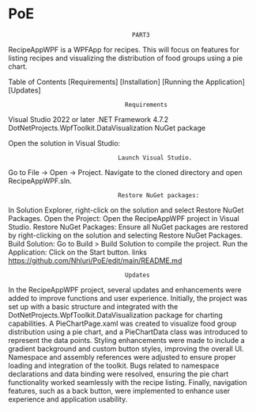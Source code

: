# PoE
                                       PART3
RecipeAppWPF is a WPFApp for recipes. This will focus on features for listing recipes and visualizing the distribution of food groups using a pie chart.

 Table of Contents
  [Requirements]
  [Installation]
  [Running the Application]
  [Updates]
  
                                     Requirements

Visual Studio 2022 or later
.NET Framework 4.7.2
DotNetProjects.WpfToolkit.DataVisualization NuGet package

Open the solution in Visual Studio:

                                   Launch Visual Studio.
Go to File -> Open -> Project.
Navigate to the cloned directory and open RecipeAppWPF.sln.

                                   Restore NuGet packages:
In Solution Explorer, right-click on the solution and select Restore NuGet Packages.
Open the Project: Open the RecipeAppWPF project in Visual Studio.
Restore NuGet Packages: Ensure all NuGet packages are restored by right-clicking on the solution and selecting Restore NuGet Packages.
Build Solution: Go to Build > Build Solution to compile the project.
Run the Application: Click on the Start button.
                                   links
https://github.com/Nhluri/PoE/edit/main/README.md


                                     Updates
In the RecipeAppWPF project, several updates and enhancements were added to improve functions and user experience. Initially, the project was set up with a basic structure and integrated with the DotNetProjects.WpfToolkit.DataVisualization package for charting capabilities. A PieChartPage.xaml was created to visualize food group distribution using a pie chart, and a PieChartData class was introduced to represent the data points. Styling enhancements were made to include a gradient background and custom button styles, improving the overall UI. Namespace and assembly references were adjusted to ensure proper loading and integration of the toolkit. Bugs related to namespace declarations and data binding were resolved, ensuring the pie chart functionality worked seamlessly with the recipe listing. Finally, navigation features, such as a back button, were implemented to enhance user experience and application usability.
